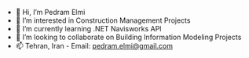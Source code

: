 - 👋 Hi, I’m Pedram Elmi
- 👀 I’m interested in Construction Management Projects
- 🌱 I’m currently learning .NET Navisworks API
- 💞️ I’m looking to collaborate on Building Information Modeling Projects
- 📫 Tehran, Iran - Email: pedram.elmi@gmail.com

<!---
PedramElmi/PedramElmi is a ✨ special ✨ repository because its `README.md` (this file) appears on your GitHub profile.
You can click the Preview link to take a look at your changes.
--->
